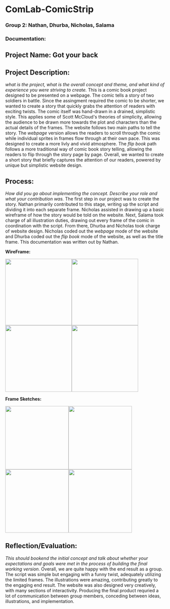 # ComLab-ComicStrip
### Group 2: Nathan, Dhurba, Nicholas, Salama

### Documentation:

## Project Name: Got your back

## Project Description:
_what is the project, what is the overall concept and theme, and what kind of experience you were striving to create._
This is a comic book project designed to be presented on a webpage. The comic tells a story of two soldiers in battle. Since the assingment required the comic to be shorter, we wanted to create a story that quickly grabs the attention of readers with exciting twists. 
The comic itself was hand-drawn in a drained, simplistic style. This applies some of Scott McCloud's theories of simplicity, allowing the audience to be drawn more towards the plot and characters than the actual details of the frames. 
The website follows two main paths to tell the story. The _webpage_ version allows the readers to scroll through the comic while individual sprites in frames flow through at their own pace. This was designed to create a more livly and vivid atmosphere. The _flip book_ path follows a more traditional way of comic book story telling, allowing the readers to flip through the story page by page. 
Overall, we wanted to create a short story that briefly captures the attention of our readers, powered by unique but simplistic website design. 

## Process:
_How did you go about implementing the concept. Describe your role and what your contribution was._
The first step in our project was to create the story. Nathan primarily contributed to this stage, writing up the script and dividing it into each separate frame. Nicholas assisted in drawing up a basic wireframe of how the story would be told on the website. Next, Salama took charge of all illustration duties, drawing out every frame of the comic in coordination with the script. From there, Dhurba and Nicholas took charge of website design. Nicholas coded out the _webpage_ mode of the website and Dhurba coded out the _flip book_ mode of the website, as well as the title frame. This documentation was written out by Nathan. 

**WireFrame:**

<img src="https://github.com/dktpt44/ComLab-ComicStrip/blob/main/Wireframe1.JPG" width=210 align=center><img src="https://github.com/dktpt44/ComLab-ComicStrip/blob/main/Wireframe2.JPG" width=210 align=center><img src="https://github.com/dktpt44/ComLab-ComicStrip/blob/main/Wireframe3.JPG" width=210 align=center><img src="https://github.com/dktpt44/ComLab-ComicStrip/blob/main/Wireframe4.JPG" width=210 align=center>


**Frame Sketches:**

<img src="https://github.com/dktpt44/ComLab-ComicStrip/blob/main/Sketch1.PNG" width=200 align=center><img src="https://github.com/dktpt44/ComLab-ComicStrip/blob/main/Sketch2.PNG" width=200 align=center><img src="https://github.com/dktpt44/ComLab-ComicStrip/blob/main/Sketch3.PNG" width=200 align=center><img src="https://github.com/dktpt44/ComLab-ComicStrip/blob/main/Sketch4.png" width=200 align=center>

## Reflection/Evaluation:
_This should bookend the initial concept and talk about whether your expectations and goals were met in the process of building the final working version._
Overall, we are quite happy with the end result as a group. The script was simple but engaging with a funny twist, adequately utilizing the limited frames. The illustrations were amazing, contributing greatly to the engaging end result. The website was also designed very creatively, with many sections of interactivity. Producing the final product requried a lot of communication between group members, conceding between ideas, illustrations, and implementation.
